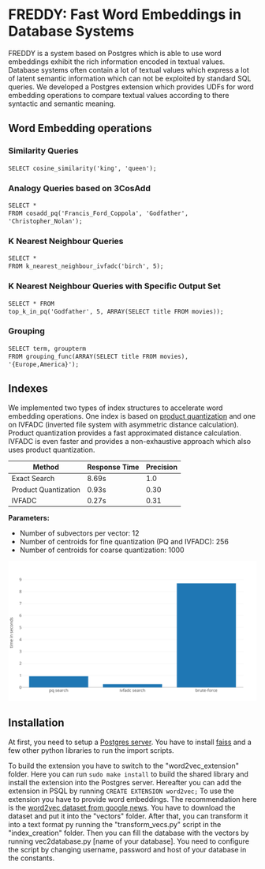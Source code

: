#  FREDDY: Fast Word Embeddings in Database Systems

FREDDY is a system based on Postgres which is able to use word embeddings exhibit the rich information encoded in textual values. Database systems often contain a lot of textual values which express a lot of latent semantic information which can not be exploited by standard SQL queries. We developed a Postgres extension which provides UDFs for word embedding operations to compare textual values according to there syntactic and semantic meaning.      

## Word Embedding operations

### Similarity Queries
```
SELECT cosine_similarity('king', 'queen');

```
### Analogy Queries based on 3CosAdd
```
SELECT *
FROM cosadd_pq('Francis_Ford_Coppola', 'Godfather', 'Christopher_Nolan');

```
### K Nearest Neighbour Queries

```
SELECT *
FROM k_nearest_neighbour_ivfadc('birch', 5);
```

### K Nearest Neighbour Queries with Specific Output Set

```
SELECT * FROM
top_k_in_pq('Godfather', 5, ARRAY(SELECT title FROM movies));
```

### Grouping

```
SELECT term, groupterm
FROM grouping_func(ARRAY(SELECT title FROM movies), '{Europe,America}');
```

## Indexes

We implemented two types of index structures to accelerate word embedding operations. One index is based on [product quantization](http://ieeexplore.ieee.org/abstract/document/5432202/) and one on IVFADC (inverted file system with asymmetric distance calculation). Product quantization provides a fast approximated distance calculation. IVFADC is even faster and provides a non-exhaustive approach which also uses product quantization.

| Method                | Response Time | Precision     |
| --------------------- | ------------- | ------------- |
| Exact Search          | 8.69s         | 1.0           |
| Product Quantization  | 0.93s         | 0.30          |
| IVFADC                | 0.27s         | 0.31          |

**Parameters:**
* Number of subvectors per vector: 12
* Number of centroids for fine quantization (PQ and IVFADC): 256
* Number of centroids for coarse quantization: 1000

![time measurement](evaluation/time_measurment.png)

## Installation
At first, you need to setup a [Postgres server](https://www.postgresql.org/). You have to install [faiss](https://github.com/facebookresearch/faiss) and a few other python libraries to run the import scripts.

To build the extension you have to switch to the "word2vec_extension" folder. Here you can run `sudo make install` to build the shared library and install the extension into the Postgres server. Hereafter you can add the extension in PSQL by running `CREATE EXTENSION word2vec;`
To use the extension you have to provide word embeddings. The recommendation here is the [word2vec dataset from google news](https://drive.google.com/file/d/0B7XkCwpI5KDYNlNUTTlSS21pQmM/edit?usp=sharing). You have to download the dataset and put it into the "vectors" folder. After that, you can transform it into a text format py running the "transform_vecs.py" script in the "index_creation" folder. Then you can fill the database with the vectors by running vec2database.py [name of your database]. You need to configure the script by changing username, password and host of your database in the constants.
